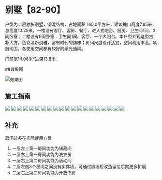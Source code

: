 # 别墅【82-90】

户型为二层独栋别墅，钢混结构，占地面积 160.0平方米，建筑檐口高度7.85米，总高度10.25米，一楼设有客厅、客房、餐厅、进入式吧台、厨房、卫生间1间、3间卧室；二楼设有6间卧室、卫生间1间、客厅、一个大阳台。本户型外观造型古朴大方，色彩清新淡雅，富有时代的韵味；房间尺度设计适宜，空间利用率高，明厨明卫，各使用空间都有较好的采光通风。

门前宽14.06米*进深13.8米



##效果图 

![效果图](../images/villa/82-90/效果图.jpg)

## 施工指南

![](../images/villa/82-90/01.png)
![](../images/villa/82-90/02.png)
![](../images/villa/82-90/03.png)
![](../images/villa/82-90/04.png)
![](../images/villa/82-90/05.png)
![](../images/villa/82-90/06.png)
![](../images/villa/82-90/07.png)
![](../images/villa/82-90/08.png)
![](../images/villa/82-90/09.png)
![](../images/villa/82-90/10.png)
![](../images/villa/82-90/11.png)
![](../images/villa/82-90/12.png)
![](../images/villa/82-90/13.png)
![](../images/villa/82-90/14.png)
![](../images/villa/82-90/15.png)
![](../images/villa/82-90/16.png)
![](../images/villa/82-90/17.png)
![](../images/villa/82-90/18.png)
![](../images/villa/82-90/19.png)
![](../images/villa/82-90/20.png)

## 补充

房间过多在实际使用方案

1. 一层左上第一房间功能为储藏间
2. 一层右上第一房间功能为洗衣房
3. 一层右上第二房间功能为活动间
4. 二层左侧3个房间之间没有实体墙，可通过隔墙柜改造留给后期更多扩展
5. 二层右上第二房间功能为开放书房